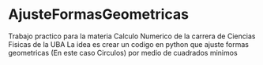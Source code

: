# AjusteFormasGeometricas
Trabajo practico para la materia Calculo Numerico de la carrera de Ciencias Fisicas de la UBA 
La idea es crear un codigo en python que ajuste formas geometricas (En este caso Circulos) por medio de cuadrados minimos
